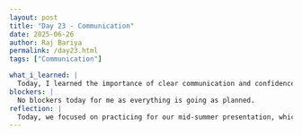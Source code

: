 ```yaml
---
layout: post
title: "Day 23 - Communication"
date: 2025-06-26
author: Raj Bariya
permalink: /day23.html
tags: ["Communication"]

what_i_learned: |
  Today, I learned the importance of clear communication and confidence during presentations as we practiced for our mid-summer check-in. It gave me a better understanding of how to present our technical work in a structured and engaging way. I also learned more about the data integration process and how to streamline large datasets efficiently. We managed to complete about 90% of the integration today. As soon as the data is fully integrated, I will start working on the AI model and move forward with the rest of the project components. This phase feels like a turning point where everything is finally starting to come together.
blockers: |
  No blockers today for me as everything is going as planned.
reflection: |
  Today, we focused on practicing for our mid-summer presentation, which helped us gain more confidence in presenting our work clearly. We also made significant progress on our data integration task—about 90% of the data is now integrated. The project is coming together well, and we’re close to wrapping up this phase. It felt productive and encouraging to see everything aligning as we prepare for the next steps.
---
```

